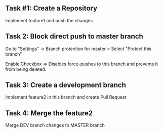 ## Task #1: Create a Repository

Implement feature1 and push the changes


## Task 2: Block direct push to master branch
Go to "Settings" -> Branch protection for master > Select "Protect this branch"

Enable Checkbox => Disables force-pushes to this branch and prevents it from being deleted.

## Task 3: Create a development branch

Implement feature2 in this branch and create Pull Request

## Task 4: Merge the feature2

Merge DEV branch changes to MASTER branch

